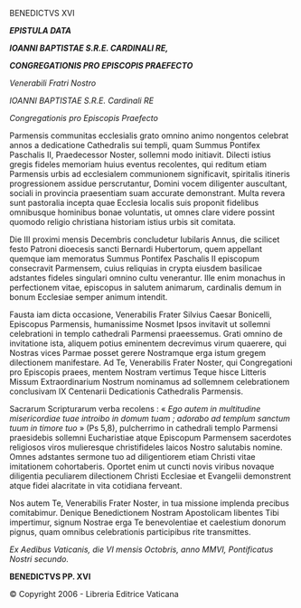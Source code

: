 BENEDICTVS XVI

***EPISTULA DATA***

***IOANNI BAPTISTAE S.R.E. CARDINALI RE,***

***CONGREGATIONIS PRO EPISCOPIS PRAEFECTO***

*Venerabili Fratri Nostro*

*IOANNI BAPTISTAE S.R.E. Cardinali RE*

*Congregationis pro Episcopis Praefecto*

Parmensis communitas ecclesialis grato omnino animo nongentos celebrat annos a dedicatione Cathedralis sui templi, quam Summus Pontifex Paschalis II, Praedecessor Noster, sollemni modo initiavit. Dilecti istius gregis fideles memoriam huius eventus recolentes, qui reditum etiam Parmensis urbis ad ecclesialem communionem significavit, spiritalis itineris progressionem assidue perscrutantur, Domini vocem diligenter auscultant, sociali in provincia praesentiam suam accurate demonstrant. Multa revera sunt pastoralia incepta quae Ecclesia localis suis proponit fidelibus omnibusque hominibus bonae voluntatis, ut omnes clare videre possint quomodo religio christiana historiam istius urbis sit comitata.

Die III proximi mensis Decembris concludetur Iubilaris Annus, die scilicet festo Patroni dioecesis sancti Bernardi Hubertorum, quem appellant quemque iam memoratus Summus Pontifex Paschalis II episcopum consecravit Parmensem, cuius reliquias in crypta eiusdem basilicae adstantes fideles singulari omnino cultu venerantur. Ille enim monachus in perfectionem vitae, episcopus in salutem animarum, cardinalis demum in bonum Ecclesiae semper animum intendit.

Fausta iam dicta occasione, Venerabilis Frater Silvius Caesar Bonicelli, Episcopus Parmensis, humanissime Nosmet Ipsos invitavit ut sollemni celebrationi in templo cathedrali Parmensi praeessemus. Grati omnino de invitatione ista, aliquem potius eminentem decrevimus virum quaerere, qui Nostras vices Parmae posset gerere Nostramque erga istum gregem dilectionem manifestare. Ad Te, Venerabilis Frater Noster, qui Congregationi pro Episcopis praees, mentem Nostram vertimus Teque hisce Litteris Missum Extraordinarium Nostrum nominamus ad sollemnem celebrationem conclusivam IX Centenarii Dedicationis Cathedralis Parmensis.

Sacrarum Scripturarum verba recolens : « *Ego autem in multitudine misericordiae tuae introibo in domum tuam ; adorabo ad templum sanctum tuum in timore tuo* » (Ps 5,8), pulcherrimo in cathedrali templo Parmensi praesidebis sollemni Eucharistiae atque Episcopum Parmensem sacerdotes religiosos viros mulieresque christifideles laicos Nostro salutabis nomine. Omnes adstantes sermone tuo ad diligentiorem etiam Christi vitae imitationem cohortaberis. Oportet enim ut cuncti novis viribus novaque diligentia peculiarem dilectionem Christi Ecclesiae et Evangelii demonstrent atque fidei alacritate in vita cotidiana ferveant.

Nos autem Te, Venerabilis Frater Noster, in tua missione implenda precibus comitabimur. Denique Benedictionem Nostram Apostolicam libentes Tibi impertimur, signum Nostrae erga Te benevolentiae et caelestium donorum pignus, quam omnibus celebrationis participibus rite transmittes.

*Ex Aedibus Vaticanis, die VI mensis Octobris, anno MMVI, Pontificatus Nostri secundo.*

**BENEDICTVS PP. XVI**

© Copyright 2006 - Libreria Editrice Vaticana